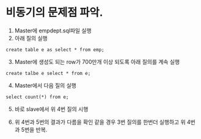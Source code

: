 # 비동기의 문제점 파악.
1. Master에 empdept.sql파일 실행
2. 아래 질의 실행
```
create table e as select * from emp;
```
3. Master에 생성도 되는 row가 700만개 이상 되도록 아래 질의를 계속 실행
```
create talbe e select * from e;
```
4. Master에서 다음 질의 실행
```
select count(*) from e;
```
5. 바로 slave에서 위 4번 질의 시행

6. 위 4번과 5번의 결과가 다름을 확인 같을 경우 3번 질의를 한번더 실행하고 위 4번과 5번을 반복.
